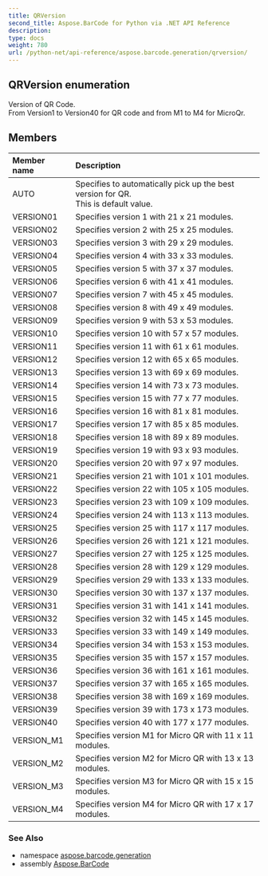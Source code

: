```yaml
---
title: QRVersion
second_title: Aspose.BarCode for Python via .NET API Reference
description: 
type: docs
weight: 780
url: /python-net/api-reference/aspose.barcode.generation/qrversion/
---
```


## QRVersion enumeration

Version of QR Code.<br/>            From Version1 to Version40 for QR code and from M1 to M4 for MicroQr.

## Members
| Member name | Description |
| :- | :- |
|AUTO|Specifies to automatically pick up the best version for QR.<br/>            This is default value.|
|VERSION01|Specifies version 1 with 21 x 21 modules.|
|VERSION02|Specifies version 2 with 25 x 25 modules.|
|VERSION03|Specifies version 3 with 29 x 29 modules.|
|VERSION04|Specifies version 4 with 33 x 33 modules.|
|VERSION05|Specifies version 5 with 37 x 37 modules.|
|VERSION06|Specifies version 6 with 41 x 41 modules.|
|VERSION07|Specifies version 7 with 45 x 45 modules.|
|VERSION08|Specifies version 8 with 49 x 49 modules.|
|VERSION09|Specifies version 9 with 53 x 53 modules.|
|VERSION10|Specifies version 10 with 57 x 57 modules.|
|VERSION11|Specifies version 11 with 61 x 61 modules.|
|VERSION12|Specifies version 12 with 65 x 65 modules.|
|VERSION13|Specifies version 13 with 69 x 69 modules.|
|VERSION14|Specifies version 14 with 73 x 73 modules.|
|VERSION15|Specifies version 15 with 77 x 77 modules.|
|VERSION16|Specifies version 16 with 81 x 81 modules.|
|VERSION17|Specifies version 17 with 85 x 85 modules.|
|VERSION18|Specifies version 18 with 89 x 89 modules.|
|VERSION19|Specifies version 19 with 93 x 93 modules.|
|VERSION20|Specifies version 20 with 97 x 97 modules.|
|VERSION21|Specifies version 21 with 101 x 101 modules.|
|VERSION22|Specifies version 22 with 105 x 105 modules.|
|VERSION23|Specifies version 23 with 109 x 109 modules.|
|VERSION24|Specifies version 24 with 113 x 113 modules.|
|VERSION25|Specifies version 25 with 117 x 117 modules.|
|VERSION26|Specifies version 26 with 121 x 121 modules.|
|VERSION27|Specifies version 27 with 125 x 125 modules.|
|VERSION28|Specifies version 28 with 129 x 129 modules.|
|VERSION29|Specifies version 29 with 133 x 133 modules.|
|VERSION30|Specifies version 30 with 137 x 137 modules.|
|VERSION31|Specifies version 31 with 141 x 141 modules.|
|VERSION32|Specifies version 32 with 145 x 145 modules.|
|VERSION33|Specifies version 33 with 149 x 149 modules.|
|VERSION34|Specifies version 34 with 153 x 153 modules.|
|VERSION35|Specifies version 35 with 157 x 157 modules.|
|VERSION36|Specifies version 36 with 161 x 161 modules.|
|VERSION37|Specifies version 37 with 165 x 165 modules.|
|VERSION38|Specifies version 38 with 169 x 169 modules.|
|VERSION39|Specifies version 39 with 173 x 173 modules.|
|VERSION40|Specifies version 40 with 177 x 177 modules.|
|VERSION_M1|Specifies version M1 for Micro QR with 11 x 11 modules.|
|VERSION_M2|Specifies version M2 for Micro QR with 13 x 13 modules.|
|VERSION_M3|Specifies version M3 for Micro QR with 15 x 15 modules.|
|VERSION_M4|Specifies version M4 for Micro QR with 17 x 17 modules.|

### See Also

* namespace [aspose.barcode.generation](/barcode/python-net/api-reference/aspose.barcode.generation/)
* assembly [Aspose.BarCode](/barcode/python-net/api-reference/)

